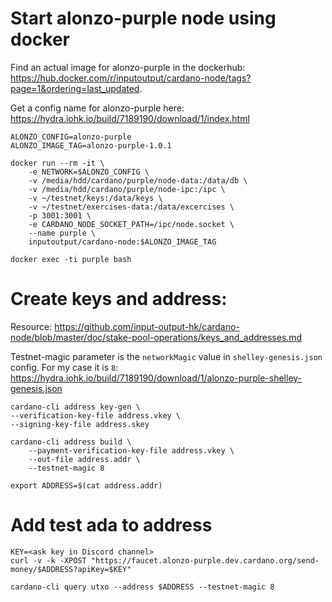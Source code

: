 # Start alonzo-purple node using docker

Find an actual image for alonzo-purple in the dockerhub: https://hub.docker.com/r/inputoutput/cardano-node/tags?page=1&ordering=last_updated.

Get a config name for alonzo-purple here: https://hydra.iohk.io/build/7189190/download/1/index.html

```
ALONZO_CONFIG=alonzo-purple
ALONZO_IMAGE_TAG=alonzo-purple-1.0.1

docker run --rm -it \
    -e NETWORK=$ALONZO_CONFIG \
    -v /media/hdd/cardano/purple/node-data:/data/db \
    -v /media/hdd/cardano/purple/node-ipc:/ipc \
    -v ~/testnet/keys:/data/keys \
    -v ~/testnet/exercises-data:/data/excercises \
    -p 3001:3001 \
    -e CARDANO_NODE_SOCKET_PATH=/ipc/node.socket \
    --name purple \
    inputoutput/cardano-node:$ALONZO_IMAGE_TAG

docker exec -ti purple bash
```

# Create keys and address:

Resource: https://github.com/input-output-hk/cardano-node/blob/master/doc/stake-pool-operations/keys_and_addresses.md

Testnet-magic parameter is the `networkMagic` value in `shelley-genesis.json` config. For my case it is `8`: https://hydra.iohk.io/build/7189190/download/1/alonzo-purple-shelley-genesis.json

```
cardano-cli address key-gen \
--verification-key-file address.vkey \
--signing-key-file address.skey

cardano-cli address build \
    --payment-verification-key-file address.vkey \
    --out-file address.addr \
    --testnet-magic 8

export ADDRESS=$(cat address.addr)
```

# Add test ada to address

```
KEY=<ask key in Discord channel>
curl -v -k -XPOST "https://faucet.alonzo-purple.dev.cardano.org/send-money/$ADDRESS?apiKey=$KEY"

cardano-cli query utxo --address $ADDRESS --testnet-magic 8
```